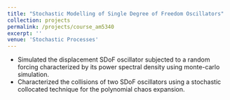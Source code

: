 ```yaml
---
title: "Stochastic Modelling of Single Degree of Freedom Oscillators"
collection: projects
permalink: /projects/course_am5340
excerpt: ''
venue: 'Stochastic Processes'
---
```


- Simulated the displacement SDoF oscillator subjected to a random forcing characterized by its power spectral density using monte-carlo simulation. 
- Characterized the collisions of two SDoF oscillators using a stochastic collocated technique for the polynomial chaos expansion.
